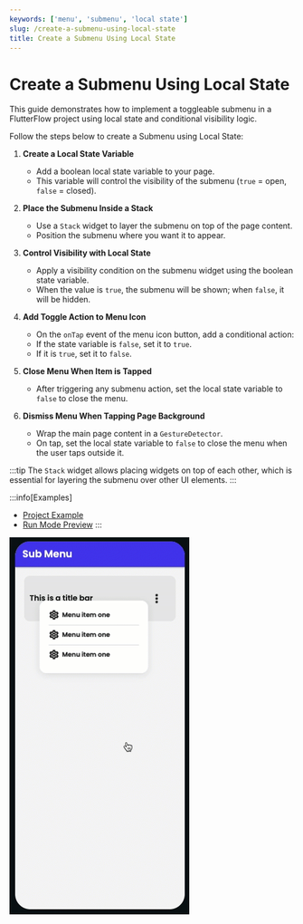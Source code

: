 ```yaml
---
keywords: ['menu', 'submenu', 'local state']
slug: /create-a-submenu-using-local-state
title: Create a Submenu Using Local State
---
```


# Create a Submenu Using Local State

This guide demonstrates how to implement a toggleable submenu in a FlutterFlow project using local state and conditional visibility logic.

Follow the steps below to create a Submenu using Local State:

   1. **Create a Local State Variable**  
      - Add a boolean local state variable to your page.  
      - This variable will control the visibility of the submenu (`true` = open, `false` = closed).

   2. **Place the Submenu Inside a Stack**  
      - Use a `Stack` widget to layer the submenu on top of the page content.  
      - Position the submenu where you want it to appear.

   3. **Control Visibility with Local State**  
      - Apply a visibility condition on the submenu widget using the boolean state variable.  
      - When the value is `true`, the submenu will be shown; when `false`, it will be hidden.

   4. **Add Toggle Action to Menu Icon**  
      - On the `onTap` event of the menu icon button, add a conditional action:  
      - If the state variable is `false`, set it to `true`.  
      - If it is `true`, set it to `false`.

   5. **Close Menu When Item is Tapped**  
      - After triggering any submenu action, set the local state variable to `false` to close the menu.

   6. **Dismiss Menu When Tapping Page Background**  
      - Wrap the main page content in a `GestureDetector`.  
      - On tap, set the local state variable to `false` to close the menu when the user taps outside it.

:::tip
The `Stack` widget allows placing widgets on top of each other, which is essential for layering the submenu over other UI elements.
:::

:::info[Examples]
- [Project Example](https://app.flutterflow.io/project/sub-menu-840l5q)
- [Run Mode Preview](https://app.flutterflow.io/run/LfzBGTaef8WldndHa2x4)
:::

![](functions/img/20250430121319778896.gif)